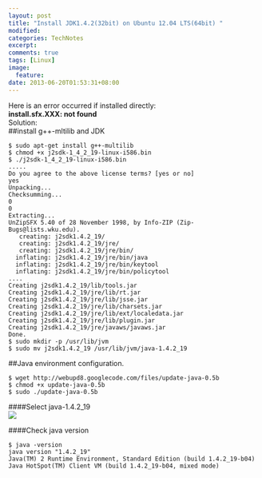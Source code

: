 ```yaml
---
layout: post
title: "Install JDK1.4.2(32bit) on Ubuntu 12.04 LTS(64bit) "
modified:
categories: TechNotes
excerpt:  
comments: true
tags: [Linux]
image:
  feature:
date: 2013-06-20T01:53:31+08:00
---
```


Here is an error occurred if installed directly:  
**install.sfx.XXX: not found**  
Solution:  
##install g++-mltilib and JDK  

```
$ sudo apt-get install g++-multilib  
$ chmod +x j2sdk-1_4_2_19-linux-i586.bin  
$ ./j2sdk-1_4_2_19-linux-i586.bin
.....
Do you agree to the above license terms? [yes or no]
yes
Unpacking...
Checksumming...
0
0
Extracting...
UnZipSFX 5.40 of 28 November 1998, by Info-ZIP (Zip-Bugs@lists.wku.edu).
   creating: j2sdk1.4.2_19/
   creating: j2sdk1.4.2_19/jre/
   creating: j2sdk1.4.2_19/jre/bin/
  inflating: j2sdk1.4.2_19/jre/bin/java
  inflating: j2sdk1.4.2_19/jre/bin/keytool
  inflating: j2sdk1.4.2_19/jre/bin/policytool
....
Creating j2sdk1.4.2_19/lib/tools.jar
Creating j2sdk1.4.2_19/jre/lib/rt.jar
Creating j2sdk1.4.2_19/jre/lib/jsse.jar
Creating j2sdk1.4.2_19/jre/lib/charsets.jar
Creating j2sdk1.4.2_19/jre/lib/ext/localedata.jar
Creating j2sdk1.4.2_19/jre/lib/plugin.jar
Creating j2sdk1.4.2_19/jre/javaws/javaws.jar
Done.  
$ sudo mkdir -p /usr/lib/jvm  
$ sudo mv j2sdk1.4.2_19 /usr/lib/jvm/java-1.4.2_19
```  

##Java environment configuration.  

```
$ wget http://webupd8.googlecode.com/files/update-java-0.5b  
$ chmod +x update-java-0.5b
$ sudo ./update-java-0.5b  
```  
    
####Select java-1.4.2_19  
<img src="https://lh4.googleusercontent.com/-yu8Tt-wDPSk/UcF0cdDphYI/AAAAAAAAAKo/EEGteLUHDfI/s800/java-update-v0.5.png" >

####Check java version  
 
```
$ java -version
java version "1.4.2_19"
Java(TM) 2 Runtime Environment, Standard Edition (build 1.4.2_19-b04)
Java HotSpot(TM) Client VM (build 1.4.2_19-b04, mixed mode)  
```  

